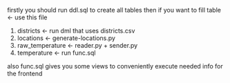 firstly you should run ddl.sql to create all tables 
then if you want to fill table <- use this file
1) districts <- run dml that uses districts.csv
2) locations <- generate-locations.py
3) raw_temperature <- reader.py + sender.py
4) temperature <- run func.sql 

also func.sql gives you some views to conveniently execute needed info for the frontend 
